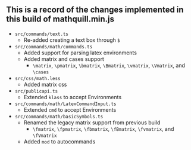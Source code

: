 ## This is a record of the changes implemented in this build of mathquill.min.js 
- `src/commands/text.ts` 
    - Re-added creating a text box through `$`
- `src/commands/math/commands.ts`
   - Added support for parsing latex environments
   - Added matrix and cases support
        - `\matrix`, `\pmatrix`, `\bmatrix`, `\Bmatrix`, `\vmatrix`, `\Vmatrix`, and `\cases`
- `src/css/math.less`
   - Added matrix css
- `src/publicapi.ts`
   - Extended `klass` to accept Environments
- `src/commands/math/LatexCommandInput.ts`
   - Extended `cmd` to accept Environments
- `src/commands/math/basicSymbols.ts`
   - Renamed the legacy matrix support from previous build
        - `\fmatrix`, `\fpmatrix`, `\fbmatrix`, `\fBmatrix`, `\fvmatrix`, and `\fVmatrix`
   - Added `mod` to autocommands
